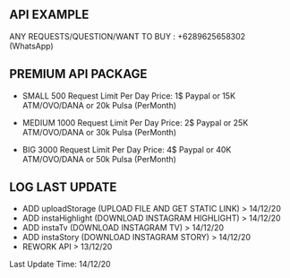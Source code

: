 ## API EXAMPLE ##

ANY REQUESTS/QUESTION/WANT TO BUY : +6289625658302 (WhatsApp)


## PREMIUM API PACKAGE ##
- SMALL
500 Request Limit Per Day
Price: 1$ Paypal or 15K ATM/OVO/DANA or 20k Pulsa (PerMonth)

- MEDIUM
1000 Request Limit Per Day
Price: 2$ Paypal or 25K ATM/OVO/DANA or 30k Pulsa (PerMonth)

- BIG
3000 Request Limit Per Day
Price: 4$ Paypal or 40K ATM/OVO/DANA or 50k Pulsa (PerMonth)


## LOG LAST UPDATE ##

- ADD uploadStorage (UPLOAD FILE AND GET STATIC LINK) > 14/12/20
- ADD instaHighlight (DOWNLOAD INSTAGRAM HIGHLIGHT) > 14/12/20
- ADD instaTv (DOWNLOAD INSTAGRAM TV) > 14/12/20
- ADD instaStory (DOWNLOAD INSTAGRAM STORY) > 14/12/20
- REWORK API > 13/12/20

Last Update Time: 14/12/20
